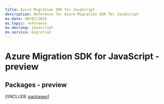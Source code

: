 ```yaml
---
title: Azure Migration SDK for JavaScript
description: Reference for Azure Migration SDK for JavaScript
ms.date: 09/02/2025
ms.topic: reference
ms.devlang: javascript
ms.service: migration
---
```

# Azure Migration SDK for JavaScript - preview
## Packages - preview
[!INCLUDE [packages](migration-index.md)]
